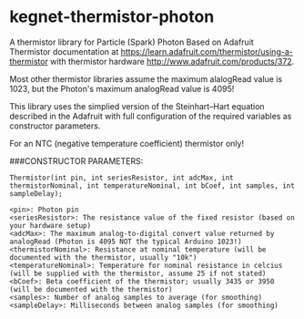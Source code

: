 # kegnet-thermistor-photon
A thermistor library for Particle (Spark) Photon
Based on Adafruit Thermistor documentation at https://learn.adafruit.com/thermistor/using-a-thermistor with thermistor hardware http://www.adafruit.com/products/372.

Most other thermistor libraries assume the maximum alalogRead value is 1023, but
the Photon's maximum analogRead value is 4095!

This library uses the simplied version of the Steinhart–Hart equation described in the
Adafruit with full configuration of the required variables as constructor parameters.

For an NTC (negative temperature coefficient) thermistor only!

###CONSTRUCTOR PARAMETERS:

```
Thermistor(int pin, int seriesResistor, int adcMax, int thermistorNominal, int temperatureNominal, int bCoef, int samples, int sampleDelay);

<pin>: Photon pin
<seriesResistor>: The resistance value of the fixed resistor (based on your hardware setup)
<adcMax>: The maximum analog-to-digital convert value returned by analogRead (Photon is 4095 NOT the typical Arduino 1023!)
<thermistorNominal>: Resistance at nominal temperature (will be documented with the thermistor, usually "10k")
<temperatureNominal>: Temperature for nominal resistance in celcius (will be supplied with the thermistor, assume 25 if not stated)
<bCoef>: Beta coefficient of the thermistor; usually 3435 or 3950 (will be documented with the thermistor)
<samples>: Number of analog samples to average (for smoothing)
<sampleDelay>: Milliseconds between analog samples (for smoothing)
```
